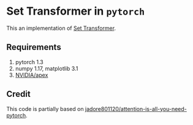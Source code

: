 # Set Transformer in `pytorch`

This an implementation of [Set Transformer](https://arxiv.org/abs/1810.00825).

## Requirements
1. pytorch 1.3
2. numpy 1.17, matplotlib 3.1
3. [NVIDIA/apex](https://github.com/NVIDIA/apex/tree/088985936518be7e25795a30d8ab33affa9db6ed)

## Credit
This code is partially based on [jadore801120/attention-is-all-you-need-pytorch](https://github.com/jadore801120/attention-is-all-you-need-pytorch).
